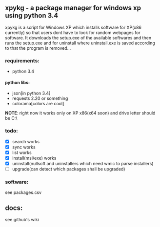 ## xpykg - a package manager for windows xp using python 3.4
xpykg is a script for Windows XP which installs software for XP(x86 currently) so that users dont have to look for random webpages for software. It downloads the setup.exe of the available softwares and then runs the setup.exe and for uninstall where uninstall.exe is saved according to that the program is removed...

### requirements:
- python 3.4

#### python libs:
- json[in python 3.4]
- requests 2.20 or something
- colorama[colors are cool]

**NOTE**: right now it works only on XP x86(x64 soon) and drive letter should be C:\

### todo:
- [x] search works
- [x] sync works
- [x] list works
- [x] install(msi/exe) works
- [x] uninstall(nullsoft and uninstallers which need wmic to parse installers)
- [ ] upgrade(can detect which packages shall be upgraded)

### software:
see packages.csv

## docs:
see github's wiki
